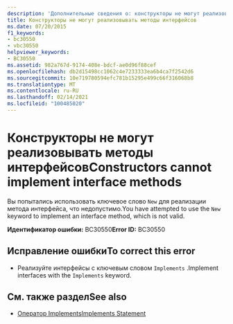```yaml
---
description: 'Дополнительные сведения о: конструкторы не могут реализовывать методы интерфейса'
title: Конструкторы не могут реализовывать методы интерфейсов
ms.date: 07/20/2015
f1_keywords:
- bc30550
- vbc30550
helpviewer_keywords:
- BC30550
ms.assetid: 982a767d-9174-408e-bdcf-ae0d96f88cef
ms.openlocfilehash: db2d15498cc1062c4e7233333ea6b4ca7f2542d6
ms.sourcegitcommit: 10e719780594efc781b15295e499c66f316068b8
ms.translationtype: MT
ms.contentlocale: ru-RU
ms.lasthandoff: 02/14/2021
ms.locfileid: "100485020"
---
```

# <a name="constructors-cannot-implement-interface-methods"></a><span data-ttu-id="c9110-103">Конструкторы не могут реализовывать методы интерфейсов</span><span class="sxs-lookup"><span data-stu-id="c9110-103">Constructors cannot implement interface methods</span></span>

<span data-ttu-id="c9110-104">Вы попытались использовать ключевое слово `New` для реализации метода интерфейса, что недопустимо.</span><span class="sxs-lookup"><span data-stu-id="c9110-104">You have attempted to use the `New` keyword to implement an interface method, which is not valid.</span></span>  
  
 <span data-ttu-id="c9110-105">**Идентификатор ошибки:** BC30550</span><span class="sxs-lookup"><span data-stu-id="c9110-105">**Error ID:** BC30550</span></span>  
  
## <a name="to-correct-this-error"></a><span data-ttu-id="c9110-106">Исправление ошибки</span><span class="sxs-lookup"><span data-stu-id="c9110-106">To correct this error</span></span>  
  
- <span data-ttu-id="c9110-107">Реализуйте интерфейсы с ключевым словом `Implements` .</span><span class="sxs-lookup"><span data-stu-id="c9110-107">Implement interfaces with the `Implements` keyword.</span></span>  
  
## <a name="see-also"></a><span data-ttu-id="c9110-108">См. также раздел</span><span class="sxs-lookup"><span data-stu-id="c9110-108">See also</span></span>

- [<span data-ttu-id="c9110-109">Оператор Implements</span><span class="sxs-lookup"><span data-stu-id="c9110-109">Implements Statement</span></span>](../language-reference/statements/implements-statement.md)
